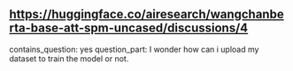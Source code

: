## https://huggingface.co/airesearch/wangchanberta-base-att-spm-uncased/discussions/4

contains_question: yes
question_part: I wonder how can i upload my dataset to train the model or not.